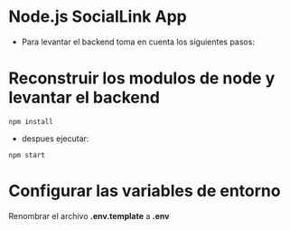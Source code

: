 # Node.js SocialLink App

- Para levantar el backend toma en cuenta los siguientes pasos:

# Reconstruir los modulos de node y levantar el backend

```
npm install
```
- despues ejecutar: 
```
npm start
```

# Configurar las variables de entorno

Renombrar el archivo **.env.template** a **.env**
